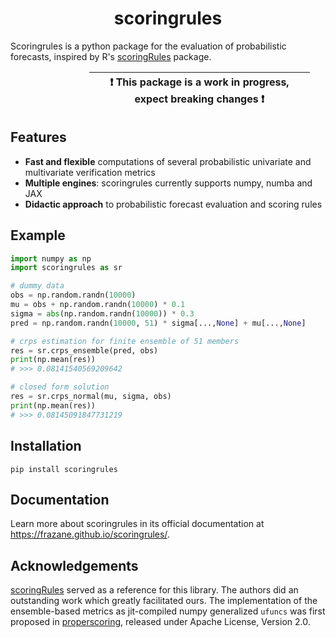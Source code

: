 <h1 align='center'>scoringrules</h1>

Scoringrules is a python package for the evaluation of probabilistic forecasts, inspired by R's [scoringRules](https://cran.r-project.org/web/packages/scoringRules/index.html) package.

<div style="margin-left: 25%;
            margin-right: auto;
            width: 70%">

| :exclamation:  This package is a work in progress, expect breaking changes :exclamation:|
|---------------------------------------------------|

</div>


## Features

- **Fast and flexible** computations of several probabilistic univariate and multivariate verification metrics
- **Multiple engines**: scoringrules currently supports numpy, numba and JAX
- **Didactic approach** to probabilistic forecast evaluation and scoring rules


## Example

```python
import numpy as np
import scoringrules as sr

# dummy data
obs = np.random.randn(10000)
mu = obs + np.random.randn(10000) * 0.1
sigma = abs(np.random.randn(10000)) * 0.3
pred = np.random.randn(10000, 51) * sigma[...,None] + mu[...,None]

# crps estimation for finite ensemble of 51 members
res = sr.crps_ensemble(pred, obs)
print(np.mean(res))
# >>> 0.08141540569209642

# closed form solution
res = sr.crps_normal(mu, sigma, obs)
print(np.mean(res))
# >>> 0.08145091847731219
```
## Installation
```
pip install scoringrules
```

## Documentation

Learn more about scoringrules in its official documentation at https://frazane.github.io/scoringrules/.

## Acknowledgements
[scoringRules](https://cran.r-project.org/web/packages/scoringRules/index.html) served as a reference for this library. The authors did an outstanding work which greatly facilitated ours. The implementation of the ensemble-based metrics as jit-compiled numpy generalized `ufuncs` was first proposed in [properscoring](https://github.com/properscoring/properscoring), released under Apache License, Version 2.0.
